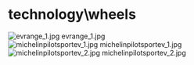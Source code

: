 <h1>technology\wheels</h1>
<div class="container text-center">
<div class="row">
<div class="col col-lg-2 col-6">
<img src="https://media.evkx.net/multimedia/technology/wheels/evrange_1_xst.jpg" class="img-thumbnail" alt="evrange_1.jpg">
evrange_1.jpg
</div>
<div class="col col-lg-2 col-6">
<img src="https://media.evkx.net/multimedia/technology/wheels/michelinpilotsportev_1_xst.jpg" class="img-thumbnail" alt="michelinpilotsportev_1.jpg">
michelinpilotsportev_1.jpg
</div>
<div class="col col-lg-2 col-6">
<img src="https://media.evkx.net/multimedia/technology/wheels/michelinpilotsportev_2_xst.jpg" class="img-thumbnail" alt="michelinpilotsportev_2.jpg">
michelinpilotsportev_2.jpg
</div>
</div>
</div>
